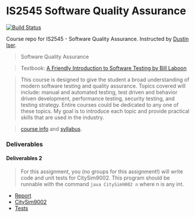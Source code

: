 # IS2545 Software Quality Assurance

[![Build Status](https://travis-ci.org/Xynoci/IS2545_Software_Quality_Assurance.svg?branch=master)](https://travis-ci.org/Xynoci/IS2545_Software_Quality_Assurance)

Course repo for IS2545 - Software Quality Assurance. Instructed by [Dustin Iser](mailto:diser@pitt.edu).

>Software Quality Assurance 

>Textbook: [A Friendly Introduction to Software Testing by Bill Laboon](https://github.com/laboon/software-testing/blob/master/software-testing-laboon-ebook.pdf)

>This course is designed to give the student a broad understanding of modern software testing and quality assurance. Topics covered will include: manual and automated testing, test driven and behavior driven development, performance testing, security testing, and testing strategy. Entire courses could be dedicated to any one of these topics. My goal is to introduce each topic and provide practical skills that are used in the industry.

>[course info](https://github.com/asphaltpanthers/IS2545/blob/master/course-info.md) and [syllabus](https://github.com/asphaltpanthers/IS2545/blob/master/syllabus.md).

### Deliverables

#### Deliverables 2

>For this assignment, you (no groups for this assignment!) will write code and unit tests for CitySim9002.  This program should be runnable with the command `java CitySim9002 n` where n is any int.


   - [Report](./deliverables/deliverable_2_unit_test.md)
   - [CitySim9002](./src/main/java/citysim9002)
   - [Tests](./src/test/java/hw2)

